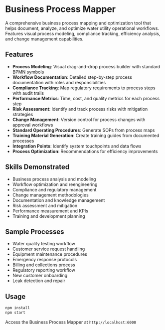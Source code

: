 # Business Process Mapper

A comprehensive business process mapping and optimization tool that helps document, analyze, and optimize water utility operational workflows. Features visual process modeling, compliance tracking, efficiency analysis, and change management capabilities.

## Features

- **Process Modeling**: Visual drag-and-drop process builder with standard BPMN symbols
- **Workflow Documentation**: Detailed step-by-step process documentation with roles and responsibilities
- **Compliance Tracking**: Map regulatory requirements to process steps with audit trails
- **Performance Metrics**: Time, cost, and quality metrics for each process step
- **Risk Assessment**: Identify and track process risks with mitigation strategies
- **Change Management**: Version control for process changes with approval workflows
- **Standard Operating Procedures**: Generate SOPs from process maps
- **Training Material Generation**: Create training guides from documented processes
- **Integration Points**: Identify system touchpoints and data flows
- **Process Optimization**: Recommendations for efficiency improvements

## Skills Demonstrated

- Business process analysis and modeling
- Workflow optimization and reengineering
- Compliance and regulatory management
- Change management methodologies
- Documentation and knowledge management
- Risk assessment and mitigation
- Performance measurement and KPIs
- Training and development planning

## Sample Processes

- Water quality testing workflow
- Customer service request handling
- Equipment maintenance procedures
- Emergency response protocols
- Billing and collections process
- Regulatory reporting workflow
- New customer onboarding
- Leak detection and repair

## Usage

```bash
npm install
npm start
```

Access the Business Process Mapper at `http://localhost:6000`